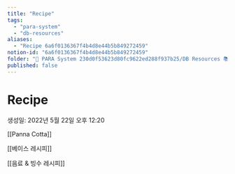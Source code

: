 ```yaml
---
title: "Recipe"
tags:
  - "para-system"
  - "db-resources"
aliases:
  - "Recipe 6a6f0136367f4b4d8e44b5b849272459"
notion-id: "6a6f0136367f4b4d8e44b5b849272459"
folder: "🚀 PARA System 230d0f53623d80fc9622ed288f937b25/DB Resources 📚 230d0f53623d81c88513e5dd43d84c47"
published: false
---
```


# Recipe

생성일: 2022년 5월 22일 오후 12:20

[[Panna Cotta]]

[[베이스 레시피]]

[[음료 & 빙수 레시피]]

